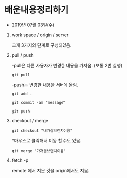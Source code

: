 # 배운내용정리하기

- 2019년 07월 03일(수)

1. work space / origin / server

    크게 3가지의 단계로 구성되있음.

2. pull / push

    -pull은 다른 사용자가 변경한 내용을 가져옴. (보통 2번 실행)

    `git pull`

    -push는 변경한 내용을 서버에 올림.

    `git add .`

    `git commit -am "message"`

    `git push`

3. checkout / merge

    `git checkout "내가갈브랜치이름"`

    *마우스로 클릭해서 이동 할 수도 있음.

    `git merge "가져올브랜치이름"`

4. fetch -p

    remote 에서 지운 것을 origin에서도 지움.
    

